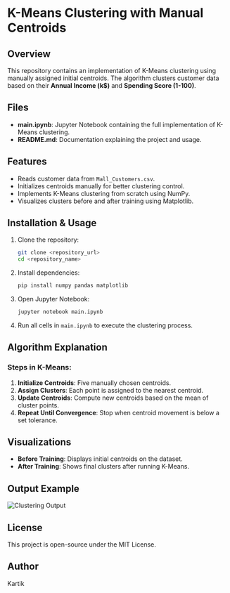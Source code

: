 # K-Means Clustering with Manual Centroids

## Overview
This repository contains an implementation of K-Means clustering using manually assigned initial centroids. The algorithm clusters customer data based on their **Annual Income (k$)** and **Spending Score (1-100)**.

## Files
- **main.ipynb**: Jupyter Notebook containing the full implementation of K-Means clustering.
- **README.md**: Documentation explaining the project and usage.

## Features
- Reads customer data from `Mall_Customers.csv`.
- Initializes centroids manually for better clustering control.
- Implements K-Means clustering from scratch using NumPy.
- Visualizes clusters before and after training using Matplotlib.

## Installation & Usage
1. Clone the repository:
   ```bash
   git clone <repository_url>
   cd <repository_name>
   ```
2. Install dependencies:
   ```bash
   pip install numpy pandas matplotlib
   ```
3. Open Jupyter Notebook:
   ```bash
   jupyter notebook main.ipynb
   ```
4. Run all cells in `main.ipynb` to execute the clustering process.

## Algorithm Explanation
### Steps in K-Means:
1. **Initialize Centroids**: Five manually chosen centroids.
2. **Assign Clusters**: Each point is assigned to the nearest centroid.
3. **Update Centroids**: Compute new centroids based on the mean of cluster points.
4. **Repeat Until Convergence**: Stop when centroid movement is below a set tolerance.

## Visualizations
- **Before Training**: Displays initial centroids on the dataset.
- **After Training**: Shows final clusters after running K-Means.

## Output Example
![Clustering Output](image.png)

## License
This project is open-source under the MIT License.

## Author
Kartik